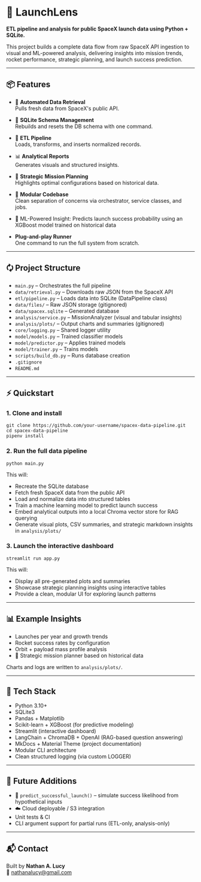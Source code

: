 # 🚀 LaunchLens

**ETL pipeline and analysis for public SpaceX launch data using Python + SQLite.**

This project builds a complete data flow from raw SpaceX API ingestion to visual and ML-powered analysis, delivering insights into mission trends, rocket performance, strategic planning, and launch success prediction.

---

## 📦 Features

- 🔄 **Automated Data Retrieval**  
  Pulls fresh data from SpaceX's public API.

- 🧱 **SQLite Schema Management**  
  Rebuilds and resets the DB schema with one command.

- 🧪 **ETL Pipeline**  
  Loads, transforms, and inserts normalized records.

- 📊 **Analytical Reports**  
  Generates visuals and structured insights.

- 🧠 **Strategic Mission Planning**  
  Highlights optimal configurations based on historical data.

- 🧰 **Modular Codebase**  
  Clean separation of concerns via orchestrator, service classes, and jobs.

- 🤖 ML-Powered Insight: Predicts launch success probability using an XGBoost model trained on historical data

- **Plug-and-play Runner**  
  One command to run the full system from scratch.

---

## 🗘️ Project Structure

- `main.py` – Orchestrates the full pipeline
- `data/retrieval.py` – Downloads raw JSON from the SpaceX API
- `etl/pipeline.py` – Loads data into SQLite (DataPipeline class)
- `data/files/` – Raw JSON storage (gitignored)
- `data/spacex.sqlite` – Generated database
- `analysis/service.py` – MissionAnalyzer (visual and tabular insights)
- `analysis/plots/` – Output charts and summaries (gitignored)
- `core/logging.py` – Shared logger utility
- `model/models.py` – Trained classifier models
- `model/predictor.py` – Applies trained models
- `model/trainer.py` – Trains models
- `scripts/build_db.py` – Runs database creation
- `.gitignore`
- `README.md`

---

## ⚡ Quickstart

### 1. Clone and install

    git clone https://github.com/your-username/spacex-data-pipeline.git
    cd spacex-data-pipeline
    pipenv install

### 2. Run the full data pipeline

    python main.py

This will:

- Recreate the SQLite database  
- Fetch fresh SpaceX data from the public API  
- Load and normalize data into structured tables  
- Train a machine learning model to predict launch success  
- Embed analytical outputs into a local Chroma vector store for RAG querying  
- Generate visual plots, CSV summaries, and strategic markdown insights in `analysis/plots/`


### 3. Launch the interactive dashboard

    streamlit run app.py

This will:

- Display all pre-generated plots and summaries  
- Showcase strategic planning insights using interactive tables  
- Provide a clean, modular UI for exploring launch patterns

---

## 📊 Example Insights

- Launches per year and growth trends  
- Rocket success rates by configuration  
- Orbit + payload mass profile analysis  
- 🧠 Strategic mission planner based on historical data  

Charts and logs are written to `analysis/plots/`.

---

## 🧪 Tech Stack

- Python 3.10+
- SQLite3
- Pandas + Matplotlib
- Scikit-learn + XGBoost (for predictive modeling)
- Streamlit (interactive dashboard)
- LangChain + ChromaDB + OpenAI (RAG-based question answering)
- MkDocs + Material Theme (project documentation)
- Modular CLI architecture
- Clean structured logging (via custom LOGGER)

---

## 💪 Future Additions

- 🔮 `predict_successful_launch()` – simulate success likelihood from hypothetical inputs  
- ☁️ Cloud deployable / S3 integration
- Unit tests & CI   
- CLI argument support for partial runs (ETL-only, analysis-only)

---

## 📬 Contact

Built by **Nathan A. Lucy**  
📧 nathanalucy@gmail.com